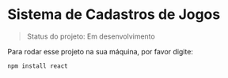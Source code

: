 <h1>Sistema de Cadastros de Jogos </h1>

> Status do projeto: Em desenvolvimento

Para rodar esse projeto na sua máquina, por favor digite:

```
npm install react
```
